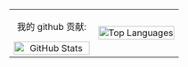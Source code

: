 <table>
  <tr>
    <td width="50%" align="center">
      <p>我的 github 贡献:</p>
      <img src="https://github-readme-stats.vercel.app/api?username=OuterCyrex&show_icons=true&theme=vue" alt="GitHub Stats" width="100%"/>
    </td>
    <td width="50%" align="center">
      <img src="https://github-readme-stats.vercel.app/api/top-langs/?username=OuterCyrex&layout=compact&theme=vue" alt="Top Languages" width="100%"/>
    </td>
  </tr>
</table>




